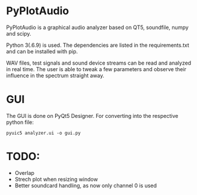 # PyPlotAudio

PyPlotAudio is a graphical audio analyzer based on QT5, soundfile, numpy and scipy.

Python 3(.6.9) is used. The dependencies are listed in the requirements.txt and can be installed with pip.

WAV files, test signals and sound device streams can be read and analyzed in real time.
The user is able to tweak a few parameters and observe their influence in the spectrum 
straight away.

# GUI

The GUI is done on PyQt5 Designer. For converting into the respective python file:

`pyuic5 analyzer.ui -o gui.py`

# TODO:
- Overlap
- Strech plot when resizing window
- Better soundcard handling, as now only channel 0 is used
